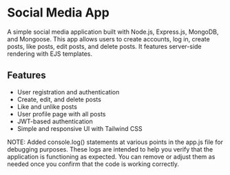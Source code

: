 # Social Media App

A simple social media application built with Node.js, Express.js, MongoDB, and Mongoose. This app allows users to create accounts, log in, create posts, like posts, edit posts, and delete posts. It features server-side rendering with EJS templates.

## Features

- User registration and authentication
- Create, edit, and delete posts
- Like and unlike posts
- User profile page with all posts
- JWT-based authentication
- Simple and responsive UI with Tailwind CSS



NOTE: Added console.log() statements at various points in the app.js file for debugging purposes. These logs are intended to help you verify that the application is functioning as expected. You can remove or adjust them as needed once you confirm that the code is working correctly.

